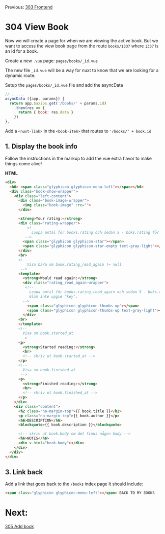 Previous: [303 Frontend](./303-frontend.md)

# 304 View Book

Now we will create a page for when we are viewing the active book.
But we want to access the view book page from the route `books/1337` where `1337` is an id for a book.

Create a new `.vue` page: `pages/books/_id.vue`

The new file `_id.vue` will be a way for nuxt to know that we are looking for a dynamic route.

Setup the `pages/books/_id.vue` file and add the asyncData

```JavaScript
// ......
asyncData ({app, params}) {
  return app.$axios.get('/books/' + params.id)
    .then(res => {
      return { book: res.data }
    })
},
```


Add a  `<nuxt-link>` in the `<book-item>` that routes to `'/books/' + book.id`

## 1. Display the book info
Follow the instructions in the markup to add the vue extra flavor to make things come alive!

**HTML**

```html
<div>
  <h6> <span class="glyphicon glyphicon-menu-left"></span></h6>
  <div class="book-show-wrapper">
    <div class="left-content">
      <div class="book-image-wrapper">
        <img class="book-image" :rc="">
      </div>

      <strong>Your rating:</strong>
      <div class="rating-wrapper">
          <!--
            Loopa antal för books.rating och sedan 5 - boks.rating för att visa rätt stjärna.
         -->
        <span class="glyphicon glyphicon-star"></span>
        <span class="glyphicon glyphicon-star-empty text-gray-light"></span>
      </div>
      <br>
      <!--
          Visa bara om book.rating_read_again != null
       -->
      <template>
        <strong>Would read again:</strong>
        <div class="rating_read_again-wrapper">
         <!--
           Loopa antal för books.rating_read_again och sedan 5 - boks.rating_read_again att visa rätt stjärna.
           Glöm inte upgie "key".
        -->
          <span class="glyphicon glyphicon-thumbs-up"></span>
          <span class="glyphicon glyphicon-thumbs-up text-gray-light"></span>
        </div>
      <br>
      </template>
      <!--
        Visa om book.started_at
       -->
      <p>
        <strong>Started reading:</strong>
        <br>
        <!-- skriv ut book.started_at -->
      </p>
      <!--
        Visa om book.finished_at
       -->
      <p>
        <strong>Finished reading:</strong>
        <br>
        <!-- skriv ut book.finished_at -->
      </p>
    </div>
    <div class="content">
      <h2 class="no-margin-top">{{ book.title }}</h2>
      <p class="no-margin-top">{{ book.author }}</p>
      <h6>DESCRIPTION</h6>
      <blockquote>{{ book.description }}</blockquote>

      <!-- skriv ut book.body om det finns någon body -->
      <h6>NOTES</h6>
      <div v-html="book.body"></div>
    </div>
  </div>
</div>
```

## 3. Link back

Add a link that goes back to the `/books` index page
It should include:
```html
<span class="glyphicon glyphicon-menu-left"></span> BACK TO MY BOOKS
```


# Next:
[305 Add book](./305-add-book.md)
